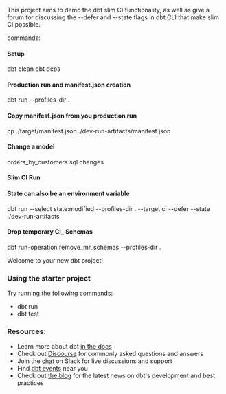 This project aims to demo the dbt slim CI functionality, as well as give a forum for discussing the --defer and --state flags in dbt CLI that make slim CI possible.

commands:
#### Setup
dbt clean
dbt deps
#### Production run and manifest.json creation
dbt run --profiles-dir .
#### Copy manifest.json from you production run
cp ./target/manifest.json ./dev-run-artifacts/manifest.json

#### Change a model
orders_by_customers.sql changes

#### Slim CI Run
#### State can also be an environment variable
dbt run --select state:modified --profiles-dir . --target ci --defer --state ./dev-run-artifacts
#### Drop temporary CI_ Schemas
dbt run-operation remove_mr_schemas --profiles-dir .


Welcome to your new dbt project!

### Using the starter project

Try running the following commands:
- dbt run
- dbt test


### Resources:
- Learn more about dbt [in the docs](https://docs.getdbt.com/docs/introduction)
- Check out [Discourse](https://discourse.getdbt.com/) for commonly asked questions and answers
- Join the [chat](https://community.getdbt.com/) on Slack for live discussions and support
- Find [dbt events](https://events.getdbt.com) near you
- Check out [the blog](https://blog.getdbt.com/) for the latest news on dbt's development and best practices

